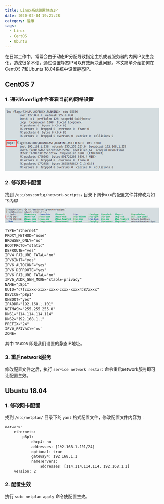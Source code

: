 ```yaml
---
title: Linux系统设置静态IP
date: 2020-02-04 19:21:28
category: 运维
tags:
  - Linux
  - CentOS
  - Ubuntu
---
```


在日常工作中，常常会由于动态IP分配导致指定主机或者服务器的内网IP发生变化，造成很多不便，通过设置静态IP可以有效解决此问题。本文简单介绍如何在CentOS 7和Ubuntu 18.04系统中设置静态IP。

<!--more-->

## CentOS 7

### 1. 通过ifconfig命令查看当前的网络设置

![获取网卡信息](/images/Linux系统设置静态IP/获取网卡信息.png)

### 2. 修改网卡配置

找到 `/etc/sysconfig/network-scripts/` 目录下网卡xxx的配置文件并修改为如下内容：

![网卡配置文件](/images/Linux系统设置静态IP/网卡配置文件.png)

```toml{16}
TYPE="Ethernet"
PROXY_METHOD="none"
BROWSER_ONLY="no"
BOOTPROTO="static"
DEFROUTE="yes"
IPV4_FAILURE_FATAL="no"
IPV6INIT="yes"
IPV6_AUTOCONF="yes"
IPV6_DEFROUTE="yes"
IPV6_FAILURE_FATAL="no"
IPV6_ADDR_GEN_MODE="stable-privacy"
NAME="p8p1"
UUID="d7fcxxxx-xxxx-xxxx-xxxx-xxxx4d87xxxx"
DEVICE="p8p1"
ONBOOT="yes"
IPADDR="192.168.1.101"
NETMASK="255.255.255.0"
DNS1="114.114.114.114"
DNS2="192.168.1.1"
PREFIX="24"
IPV6_PRIVACY="no"
ZONE=
```

其中 `IPADDR` 即是我们设置的静态IP地址。

### 3. 重启network服务

修改配置文件之后，执行 `service network restart` 命令重启network服务即可让配置生效。

## Ubuntu 18.04

### 1. 修改网卡配置

找到 `/etc/netplan/` 目录下的 `yaml` 格式配置文件，修改配置文件内容为：

```yaml{5}
networK:
    ethernets:
        p8p1:
            dhcp4: no
            addresses: [192.168.1.101/24]
            optional: true
            gateway4: 192.168.1.1
            nameservers:
                addresses: [114.114.114.114, 192.168.1.1]
    version: 2
```

### 2. 配置生效

执行 `sudo netplan apply` 命令使配置生效。